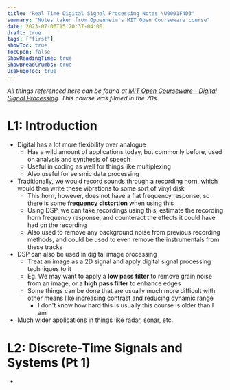 ```yaml
---
title: "Real Time Digital Signal Processing Notes \U0001F4D3"
summary: "Notes taken from Oppenheim's MIT Open Courseware course"
date: 2023-07-06T15:20:37-04:00
draft: true
tags: ["first"]
showToc: true
TocOpen: false
ShowReadingTime: true
ShowBreadCrumbs: true
UseHugoToc: true
---
```


*All things referenced here can be found at [MIT Open Courseware - Digital Signal Processing](https://ocw.mit.edu/courses/res-6-008-digital-signal-processing-spring-2011/). This course was filmed in the 70s.*

# L1: Introduction

- Digital has a lot more flexibility over analogue
  - Has a wild amount of applications today, but commonly before, used on analysis and synthesis of speech
  - Useful in coding as well for things like multiplexing
  - Also useful for seismic data processing
- Traditionally, we would record sounds through a recording horn, which would then write these vibrations to some sort of vinyl disk
  - This horn, however, does not have a flat frequency response, so there is some **frequency distortion** when using this
  - Using DSP, we can take recordings using this, estimate the recording horn frequency response, and counteract the effects it could have had on the recording
  - Also used to remove any background noise from previous recording methods, and could be used to even remove the instrumentals from these tracks
- DSP can also be used in digital image processing
  - Treat an image as a 2D signal and apply digital signal processing techniques to it
  - Eg. We may want to apply a **low pass filter** to remove grain noise from an image, or a **high pass filter** to enhance edges
  - Some things can be done that are usually much more difficult with other means like increasing contrast and reducing dynamic range
    - I don't know how hard this is usually this course is older than I am
- Much wider applications in things like radar, sonar, etc.

# L2: Discrete-Time Signals and Systems (Pt 1)

- 